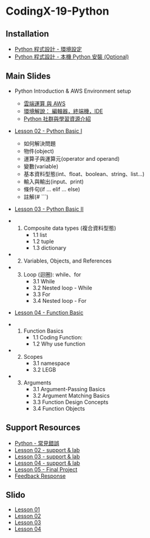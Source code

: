 
# CodingX-19-Python

## Installation

- [Python 程式設計 - 環境設定](https://hackmd.io/@sky/pyenv)
- [Python 程式設計 - 本機 Python 安裝 (Optional)](https://hackmd.io/@sky/local-pyenv)


## Main Slides

- Python Introduction & AWS Environment setup
    - [雲端運算 與 AWS](https://docs.google.com/presentation/d/1ommsLAkA9__360_pbQrrwce2-e4XZwWIcjdCOCNBkgI/edit#slide=id.g5d05b7df34_1_0)
    - [環境解說： 編輯器，終端機，IDE](https://drive.google.com/open?id=1aEirR-IrcadRU3H9e1sNDb54KJYxYFjE0oJwM5JU-yQ)
    - [Python 社群與學習資源介紹](https://drive.google.com/open?id=15szHjI0Pt5KoE9c1RYrPDuKiE8jm3nm_a6AVZBisUiE)

- [Lesson 02 - Python Basic I](https://nbviewer.jupyter.org/format/slides/github/NetDBNCKU/CodingX-19-Python/blob/master/Lesson02-Python_Basic%28I%29.ipynb#/?flush_cache=true)

  - 如何解決問題
  - 物件(object)
  - 運算子與運算元(operator and operand)
  - 變數(variable)
  - 基本資料型態(int、float、boolean、string、list…)
  - 輸入與輸出(input、print)
  - 條件句(if … elif … else)
  - 註解(# ```)

- [Lesson 03 - Python Basic II](https://nbviewer.jupyter.org/format/slides/github/NetDBNCKU/CodingX-19-Python/blob/master/Lesson03-Python_Basic(II).ipynb#/?flush_cache=true)

 - 1. Composite data types (複合資料型態)
         - 1.1 list
         - 1.2 tuple
         - 1.3 dictionary
 - 2. Variables, Objects, and References
 - 3. Loop (迴圈): while、for
        - 3.1 While
        - 3.2 Nested loop - While
        - 3.3 For
        - 3.4 Nested loop - For

- [Lesson 04 - Function Basic](https://nbviewer.jupyter.org/format/slides/github/NetDBNCKU/CodingX-19-Python/blob/master/Lesson04-Function.ipynb#/?flush_cache=true)
 - 1. Function Basics
      - 1.1  Coding Function: 
      - 1.2  Why use function
 - 2. Scopes
      - 3.1 namespace
      - 3.2 LEGB
 - 3. Arguments
      - 3.1 Argument-Passing Basics
      - 3.2 Argument Matching Basics
      - 3.3 Function Design Concepts
      - 3.4 Function Objects


## Support Resources
- [Python - 常見錯誤](https://hackmd.io/PRQQLeYbRvmYBFEcBYWijw)
- [Lesson 02 - support & lab](https://drive.google.com/open?id=1QeYKHQzadLwaQZ7-IxhlA3i_jGn4_xGCpD5_Bsx5mws)
- [Lesson 03 - support & lab](https://drive.google.com/open?id=1NJeA98oJYAON5FKY8kk938w9UVLyHqtf9tQSssJ1Skk)
- [Lesson 04 - support & lab](https://drive.google.com/open?id=1Ua9dbczv9WUupK_SmToVBA06_PO5B-mevZL2UnOuICA)
- [Lesson 05 - Final Project](https://drive.google.com/open?id=1DApbw2ctjlSQRHYWl798leMj652RHhF_ND2-1dMOC4w)
- [Feedback Response]()

## Slido
- [Lesson 01](https://wall.sli.do/event/dqlbb7zj)
- [Lesson 02](https://wall.sli.do/event/1neake6s)
- [Lesson 03](https://wall.sli.do/event/soxcetiq)
- [Lesson 04](https://wall.sli.do/event/6yehuyzc)


